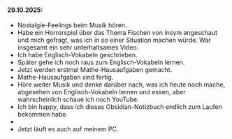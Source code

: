 ####   29.10.2025:
- Nostalgie-Feelings beim Musik hören.
- Habe ein Horrorspiel über das Thema Fischen von Insym angeschaut und mich gefragt, was ich in so einer Situation machen würde. War insgesamt ein sehr unterhaltsames Video.
- Ich habe Englisch-Vokabeln geschrieben.
- Später gehe ich noch raus zum Englisch-Vokabeln lernen.
- Jetzt werden erstmal Mathe-Hausaufgaben gemacht.
- Mathe-Hausaufgaben sind fertig.
- Höre weiter Musik und denke darüber nach, was ich heute noch mache, abgesehen von Englisch-Vokabeln lernen und essen, aber wahrscheinlich schaue ich noch YouTube.
- Ich bin happy, dass ich dieses Obsidian-Notizbuch endlich zum Laufen bekommen habe.
- 
- Jetzt läuft es auch auf meinem PC.